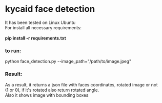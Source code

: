 # kycaid face detection
It has been tested on Linux Ubuntu
<br />For install all necessary requirements:
<br />
<br />**pip install -r requirements.txt**
<br />
### to run:
python face_detection.py --image_path="/path/to/image.jpeg"
<br />

### Result:

As a result, it returns a json file with faces coordinates, rotated image or not (1 or 0), if it's rotated also return rotated angle.
<br /> Also it shows image with bounding boxes
